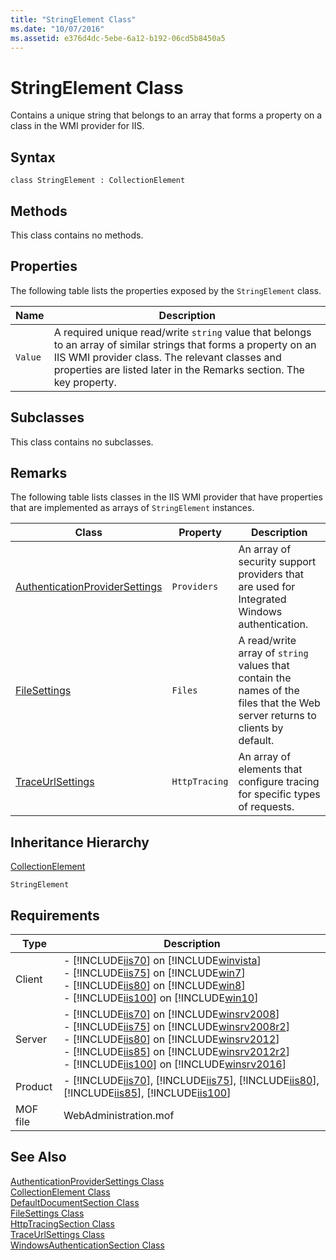 ```yaml
---
title: "StringElement Class"
ms.date: "10/07/2016"
ms.assetid: e376d4dc-5ebe-6a12-b192-06cd5b8450a5
---
```

# StringElement Class
Contains a unique string that belongs to an array that forms a property on a class in the WMI provider for IIS.  
  
## Syntax  
  
```vbs  
class StringElement : CollectionElement  
```  
  
## Methods  
 This class contains no methods.  
  
## Properties  
 The following table lists the properties exposed by the `StringElement` class.  
  
|Name|Description|  
|----------|-----------------|  
|`Value`|A required unique read/write `string` value that belongs to an array of similar strings that forms a property on an IIS WMI provider class. The relevant classes and properties are listed later in the Remarks section. The key property.|  
  
## Subclasses  
 This class contains no subclasses.  
  
## Remarks  
 The following table lists classes in the IIS WMI provider that have properties that are implemented as arrays of `StringElement` instances.  
  
|Class|Property|Description|  
|-----------|--------------|-----------------|  
|[AuthenticationProviderSettings](../wmi-provider/authenticationprovidersettings-class.md)|`Providers`|An array of security support providers that are used for Integrated Windows authentication.|  
|[FileSettings](../wmi-provider/filesettings-class.md)|`Files`|A read/write array of `string` values that contain the names of the files that the Web server returns to clients by default.|  
|[TraceUrlSettings](../wmi-provider/traceurlsettings-class.md)|`HttpTracing`|An array of elements that configure tracing for specific types of requests.|  
  
## Inheritance Hierarchy  
 [CollectionElement](../wmi-provider/collectionelement-class.md)  
  
 `StringElement`  
  
## Requirements  
  
|Type|Description|  
|----------|-----------------|  
|Client|-   [!INCLUDE[iis70](../wmi-provider/includes/iis70-md.md)] on [!INCLUDE[winvista](../wmi-provider/includes/winvista-md.md)]<br />-   [!INCLUDE[iis75](../wmi-provider/includes/iis75-md.md)] on [!INCLUDE[win7](../wmi-provider/includes/win7-md.md)]<br />-   [!INCLUDE[iis80](../wmi-provider/includes/iis80-md.md)] on [!INCLUDE[win8](../wmi-provider/includes/win8-md.md)]<br />-   [!INCLUDE[iis100](../wmi-provider/includes/iis100-md.md)] on [!INCLUDE[win10](../wmi-provider/includes/win10-md.md)]|  
|Server|-   [!INCLUDE[iis70](../wmi-provider/includes/iis70-md.md)] on [!INCLUDE[winsrv2008](../wmi-provider/includes/winsrv2008-md.md)]<br />-   [!INCLUDE[iis75](../wmi-provider/includes/iis75-md.md)] on [!INCLUDE[winsrv2008r2](../wmi-provider/includes/winsrv2008r2-md.md)]<br />-   [!INCLUDE[iis80](../wmi-provider/includes/iis80-md.md)] on [!INCLUDE[winsrv2012](../wmi-provider/includes/winsrv2012-md.md)]<br />-   [!INCLUDE[iis85](../wmi-provider/includes/iis85-md.md)] on [!INCLUDE[winsrv2012r2](../wmi-provider/includes/winsrv2012r2-md.md)]<br />-   [!INCLUDE[iis100](../wmi-provider/includes/iis100-md.md)] on [!INCLUDE[winsrv2016](../wmi-provider/includes/winsrv2016-md.md)]|  
|Product|-   [!INCLUDE[iis70](../wmi-provider/includes/iis70-md.md)], [!INCLUDE[iis75](../wmi-provider/includes/iis75-md.md)], [!INCLUDE[iis80](../wmi-provider/includes/iis80-md.md)], [!INCLUDE[iis85](../wmi-provider/includes/iis85-md.md)], [!INCLUDE[iis100](../wmi-provider/includes/iis100-md.md)]|  
|MOF file|WebAdministration.mof|  
  
## See Also  
 [AuthenticationProviderSettings Class](../wmi-provider/authenticationprovidersettings-class.md)   
 [CollectionElement Class](../wmi-provider/collectionelement-class.md)   
 [DefaultDocumentSection Class](../wmi-provider/defaultdocumentsection-class.md)   
 [FileSettings Class](../wmi-provider/filesettings-class.md)   
 [HttpTracingSection Class](../wmi-provider/httptracingsection-class.md)   
 [TraceUrlSettings Class](../wmi-provider/traceurlsettings-class.md)   
 [WindowsAuthenticationSection Class](../wmi-provider/windowsauthenticationsection-class.md)